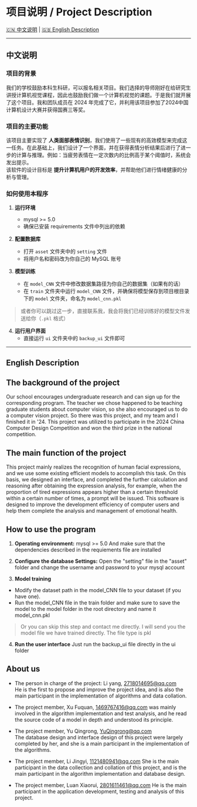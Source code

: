 # 项目说明 / Project Description

[🇨🇳 中文说明](#中文说明) | [🇬🇧 English Description](#english-description)

---

## 中文说明

### 项目的背景
我们的学校鼓励本科生科研，可以报名相关项目。我们选择的导师刚好在给研究生讲授计算机视觉课程，因此也鼓励我们做一个计算机视觉的课题。于是我们就开展了这个项目。我和团队成员在 2024 年完成了它，并利用该项目参加了2024中国计算机设计大赛并获得国赛三等奖。  

### 项目的主要功能
该项目主要实现了 **人类面部表情识别**，我们使用了一些现有的高效模型来完成这一任务。在此基础上，我们设计了一个界面，并在获得表情分析结果后进行了进一步的计算与推理。例如：当疲劳表情在一定次数内的比例高于某个阈值时，系统会发出提示。  
该软件的设计目标是 **提升计算机用户的开发效率**，并帮助他们进行情绪健康的分析与管理。  

### 如何使用本程序
1. **运行环境**  
   - mysql >= 5.0  
   - 确保已安装 requirements 文件中列出的依赖  

2. **配置数据库**  
   - 打开 `asset` 文件夹中的 `setting` 文件  
   - 将用户名和密码改为你自己的 MySQL 账号  

3. **模型训练**  
   - 在 `model_CNN` 文件中修改数据集路径为你自己的数据集（如果有的话）  
   - 在 `train` 文件夹中运行 `model_CNN` 文件，并确保将模型保存到项目根目录下的 `model` 文件夹，命名为 `model_cnn.pkl`  
  > 或者你可以跳过这一步，直接联系我，我会将我们已经训练好的模型文件发送给你（`.pkl` 格式）  

4. **运行用户界面**  
   - 直接运行 `ui` 文件夹中的 `backup_ui` 文件即可  
---
## English Description

## The background of the project
Our school encourages undergraduate research and can sign up for the corresponding program. The teacher we chose happened to be teaching graduate students about computer vision, so she also encouraged us to do a computer vision project. So there was this project, and my team and I finished it in '24. This project was utilized to participate in the 2024 China Computer Design Competition and won the third prize in the national competition.

## The main function of the project
This project mainly realizes the recognition of human facial expressions, and we use some existing efficient models to accomplish this task. On this basis, we designed an interface, and completed the further calculation and reasoning after obtaining the expression analysis, for example, when the proportion of tired expressions appears higher than a certain threshold within a certain number of times, a prompt will be issued. This software is designed to improve the development efficiency of computer users and help them complete the analysis and management of emotional health.

## How to use the program

1. **Operating environment:**
mysql >= 5.0
And make sure that the dependencies described in the requiements file are installed

2. **Configure the database Settings:**
Open the "setting" file in the "asset" folder and change the username and password to your mysql account

3. **Model training**
- Modify the dataset path in the model_CNN file to your dataset (if you have one).
- Run the model_CNN file in the train folder and make sure to save the model to the model folder in the root directory and name it model_cnn.pkl
> Or you can skip this step and contact me directly. I will send you the model file we have trained directly. The file type is pkl

4. **Run the user interface**
Just run the backup_ui file directly in the ui folder


## About us
- The person in charge of the project: Li yang, 2718014695@qq.com  
 He is the first to propose and improve the project idea, and is also the main participant in the implementation of algorithms and data collation.    


- The project member, Xu Fuquan,  1469767416@qq.com
 was mainly involved in the algorithm implementation and test analysis, and he read the source code of a model in depth and understood its principle.  
   

- The project member, Yu Qingrong,  YuQingrong@qq.com  
  The database design and interface design of this project were largely completed by her, and she is a main participant in the implementation of the algorithms.  


- The project member, Li Jingyi,  1121480941@qq.com
    She is the main participant in the data collection and collation of this project, and is the main participant in the algorithm implementation and database design.


- The project member, Luan Xiaorui,  2801611461@qq.com
   He is the main participant in the application development, testing and analysis of this project.

